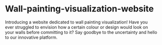 # Wall-painting-visualization-website
Introducing a website dedicated to wall painting visualization! Have you ever struggled  to envision how a certain colour or design would look on your walls before committing  to it? Say goodbye to the uncertainty and hello to our innovative platform. 
